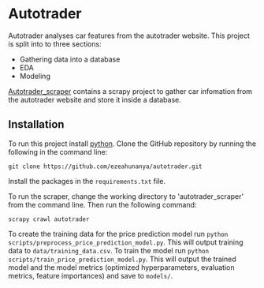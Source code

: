 # Autotrader

Autotrader analyses car features from the autotrader website. This project
is split into to three sections:

- Gathering data into a database
- EDA
- Modeling

[Autotrader_scraper](/autotrader_scraper) contains a scrapy project to gather 
car infomation from the autotrader website and store it inside a database.

## Installation

To run this project install [python](https://www.python.org/downloads/). 
Clone the GitHub repository by running the following in the command line:
```
git clone https://github.com/ezeahunanya/autotrader.git
```

Install the packages in the `requirements.txt` file.

To run the scraper, change the working directory to 'autotrader_scraper' 
from the command line. Then run the following command:

```
scrapy crawl autotrader
```


To create the training data for the price prediction model run `python scripts/preprocess_price_prediction_model.py`. This will output training data to `data/training_data.csv`.
To train the model run `python scripts/train_price_prediction_model.py`. This will output the trained model and the model metrics (optimized hyperparameters, evaluation metrics, feature importances) and save to `models/`.
